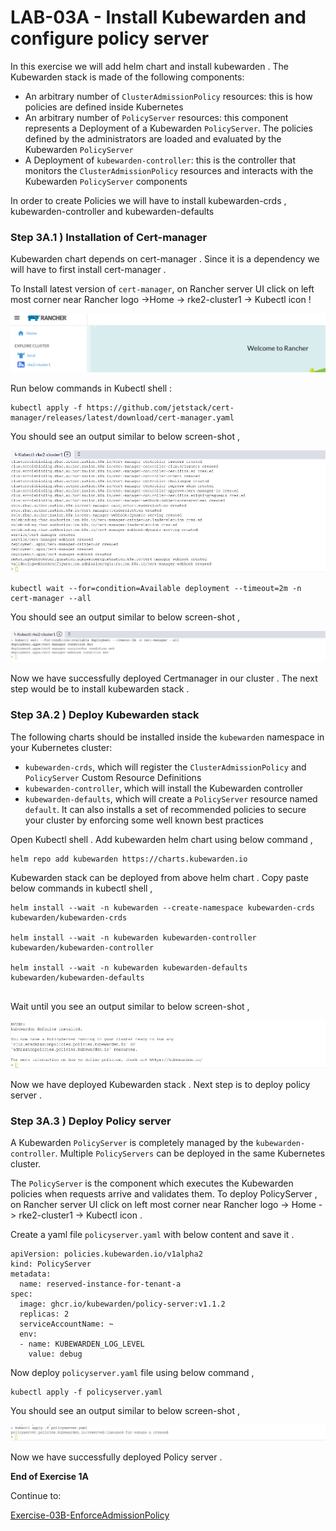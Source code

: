 # LAB-03A - Install Kubewarden and configure policy server 



In this exercise we will add helm chart and install kubewarden . The Kubewarden stack is made of the following components:

- An arbitrary number of `ClusterAdmissionPolicy` resources: this is how policies are defined inside Kubernetes
- An arbitrary number of `PolicyServer` resources: this component represents a Deployment of a Kubewarden `PolicyServer`. The policies defined by the administrators are loaded and evaluated by the Kubewarden `PolicyServer`
- A Deployment of `kubewarden-controller`: this is the controller that monitors the `ClusterAdmissionPolicy` resources and interacts with the Kubewarden `PolicyServer` components

In order to create Policies we will have to install kubewarden-crds , kubewarden-controller and kubewarden-defaults 

### Step 3A.1 ) Installation of Cert-manager

Kubewarden chart depends on cert-manager . Since it is a dependency we will have to first install cert-manager . 

To Install latest version of `cert-manager`, on Rancher server UI click on left most corner near Rancher logo ->Home -> rke2-cluster1 -> Kubectl icon  !

![](images/pic1.png)

Run below commands in Kubectl shell  :

```
kubectl apply -f https://github.com/jetstack/cert-manager/releases/latest/download/cert-manager.yaml
```

You should see an output similar to below screen-shot , 

![](images/pic2.png)



```
kubectl wait --for=condition=Available deployment --timeout=2m -n cert-manager --all
```

You should see an output similar to below screen-shot , 

![](images/pic3.png)

Now we have successfully deployed Certmanager in our cluster . The next step would be to install kubewarden stack .  

### Step 3A.2 ) Deploy Kubewarden stack 

The following charts should be installed inside the `kubewarden` namespace in your Kubernetes cluster:

- `kubewarden-crds`, which will register the `ClusterAdmissionPolicy` and `PolicyServer` Custom Resource Definitions
- `kubewarden-controller`, which will install the Kubewarden controller
- `kubewarden-defaults`, which will create a `PolicyServer` resource named `default`. It can also installs a set of recommended policies to secure your cluster by enforcing some well known best practices

Open Kubectl shell . Add kubewarden helm chart using below command ,

```console
helm repo add kubewarden https://charts.kubewarden.io
```

Kubewarden stack can be deployed from above helm chart . Copy paste below commands in kubectl shell ,

```
helm install --wait -n kubewarden --create-namespace kubewarden-crds kubewarden/kubewarden-crds

helm install --wait -n kubewarden kubewarden-controller kubewarden/kubewarden-controller

helm install --wait -n kubewarden kubewarden-defaults kubewarden/kubewarden-defaults


```

Wait until you see an output similar to below screen-shot , 



![](images/pic4.png)

Now we have deployed Kubewarden stack . Next step is to deploy policy server .



### Step 3A.3 ) Deploy Policy server 

A Kubewarden `PolicyServer` is completely managed by the `kubewarden-controller`. Multiple `PolicyServers` can be deployed in the same Kubernetes cluster.

The `PolicyServer` is the component which executes the Kubewarden policies when requests arrive and validates them. To deploy PolicyServer , on Rancher server UI click on left most corner near Rancher logo  -> Home -> rke2-cluster1 -> Kubectl icon . 

Create a yaml file `policyserver.yaml` with below content and save it . 

```
apiVersion: policies.kubewarden.io/v1alpha2
kind: PolicyServer
metadata:
  name: reserved-instance-for-tenant-a
spec:
  image: ghcr.io/kubewarden/policy-server:v1.1.2
  replicas: 2
  serviceAccountName: ~
  env:
  - name: KUBEWARDEN_LOG_LEVEL
    value: debug
```

Now deploy `policyserver.yaml` file using below command , 

```
kubectl apply -f policyserver.yaml
```

You should see an output similar to below screen-shot ,

![](images/pic5.png)

Now we have successfully deployed Policy server . 



**End of Exercise 1A** 

Continue to: 

[Exercise-03B-EnforceAdmissionPolicy](https://github.com/dsohk/rancher-opa-neuvector-kubewarden-workshop/blob/main/Exercise-03B-EnforceAdmissionPolicy.md)



